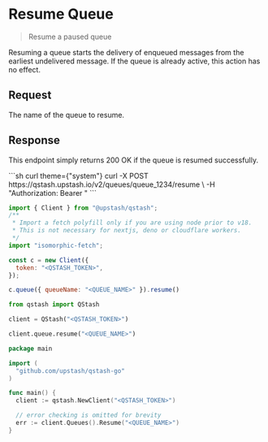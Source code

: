 # Resume Queue

> Resume a paused queue

Resuming a queue starts the delivery of enqueued messages from the earliest undelivered message.
If the queue is already active, this action has no effect.

## Request

<ParamField path="queueName" type="string" required>
  The name of the queue to resume.
</ParamField>

## Response

This endpoint simply returns 200 OK if the queue is resumed successfully.

<RequestExample>
  ```sh curl theme={"system"}
  curl -X POST https://qstash.upstash.io/v2/queues/queue_1234/resume \
    -H "Authorization: Bearer <token>"
  ```

  ```js Node theme={"system"}
  import { Client } from "@upstash/qstash";
  /**
   * Import a fetch polyfill only if you are using node prior to v18.
   * This is not necessary for nextjs, deno or cloudflare workers.
   */
  import "isomorphic-fetch";

  const c = new Client({
    token: "<QSTASH_TOKEN>",
  });

  c.queue({ queueName: "<QUEUE_NAME>" }).resume()
  ```

  ```python Python  theme={"system"}
  from qstash import QStash

  client = QStash("<QSTASH_TOKEN>")

  client.queue.resume("<QUEUE_NAME>")
  ```

  ```go Go theme={"system"}
  package main

  import (
  	"github.com/upstash/qstash-go"
  )

  func main() {
  	client := qstash.NewClient("<QSTASH_TOKEN>")

  	// error checking is omitted for brevity
  	err := client.Queues().Resume("<QUEUE_NAME>")
  }
  ```
</RequestExample>
